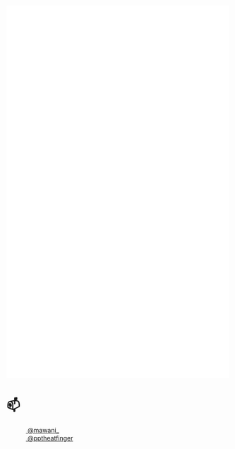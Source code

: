 ![Metrics](https://raw.githubusercontent.com/parkmawani/parkmawani/cdcb79ae76bd5a6cc0ab508a7771675408c1c7a2/github-metrics.svg)

<h1>📫</h1>
&nbsp;&nbsp;&nbsp;&nbsp;&nbsp;&nbsp;
<a href="https://discord.com/users/318031021847216129">
<img src="https://discord.com/assets/favicon.ico" width="16" height="16" align="center"> @mawani_</a><br>
&nbsp;&nbsp;&nbsp;&nbsp;&nbsp;&nbsp;
<a href="https://www.instagram.com/pptheatfinger/">
<img src="https://cdn.iconscout.com/icon/free/png-256/free-instagram-216-721958.png" width="16" height="16" align="center"> @pptheatfinger</a><br>
